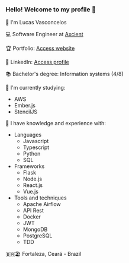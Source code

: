 ### Hello! Welcome to my profile 👋

👨‍ I'm Lucas Vasconcelos

💻 Software Engineer at [Axcient](https://axcient.com/)

🏆 Portfolio: [Access website](https://lucas-av7.github.io/)

👔 LinkedIn: [Access profile](https://www.linkedin.com/in/lucas-av7)

📚 Bachelor's degree: Information systems (4/8)

🌱 I'm currently studying:
* AWS
* Ember.js
* StencilJS


💾 I have knowledge and experience with:
* Languages
    * Javascript
    * Typescript
    * Python
    * SQL
* Frameworks
    * Flask
    * Node.js
    * React.js
    * Vue.js
* Tools and techniques
    * Apache Airflow
    * API Rest
    * Docker
    * JWT
    * MongoDB
    * PostgreSQL
    * TDD


🇧🇷🏖️ Fortaleza, Ceará - Brazil
